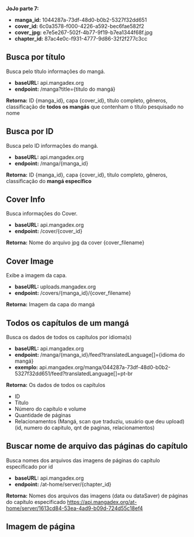 **JoJo parte 7:**
- **manga_id:** 1044287a-73df-48d0-b0b2-5327f32dd651
- **cover_id:** 6c0a3578-f000-4226-a592-bec6fae582f2
- **cover_jpg:** e7e5e267-502f-4b77-9f19-b7ea1344f68f.jpg
- **chapter_id:** 87ac4e0c-f931-4777-9d86-32f2f277c3cc

## Busca por título
Busca pelo título informações do mangá.
- **baseURL:** api.mangadex.org
- **endpoint:** /manga?title={titulo do mangá} 

**Retorna:** ID {manga_id}, capa {cover_id}, título completo, gêneros, classificação de **todos os mangás** que contenham o título pesquisado no nome

## Busca por ID
Busca pelo ID informações do mangá.
- **baseURL:** api.mangadex.org
- **endpoint:** /manga/{manga_id} 

**Retorna:** ID {manga_id}, capa {cover_id}, título completo, gêneros, classificação do **mangá específico**

## Cover Info
Busca informações do Cover.
- **baseURL:** api.mangadex.org
- **endpoint:** /cover/{cover_id}

**Retorna:** Nome do arquivo jpg da cover {cover_filename}

## Cover Image
Exibe a imagem da capa.
- **baseURL:** uploads.mangadex.org
- **endpoint:** /covers/{manga_id}/{cover_filename}

**Retorna:** Imagem da capa do mangá

## Todos os capítulos de um mangá
Busca os dados de todos os capítulos por idioma(s)
- **baseURL:** api.mangadex.org
- **endpoint:** /manga/{manga_id}/feed?translatedLanguage[]={idioma do mangá}
- **exemplo:** api.mangadex.org/manga/044287a-73df-48d0-b0b2-5327f32dd651/feed?translatedLanguage[]=pt-br

**Retorna:** Os dados de todos os capítulos
- ID
- Título
- Número do capítulo e volume
- Quantidade de páginas
- Relacionamentos (Mangá, scan que traduziu, usuário que deu upload)
 (id, numero do capitulo, qnt de paginas, relacionamentos)

## Buscar nome de arquivo das páginas do capítulo
Busca nomes dos arquivos das imagens de páginas do capítulo especificado por id
- **baseURL:** api.mangadex.org
- **endpoint:** /at-home/server/{chapter_id}

**Retorna:** Nomes dos arquivos das imagens (data ou dataSaver) de páginas do capítulo especificado
https://api.mangadex.org/at-home/server/1613cd84-53ea-4ad9-b09d-724d55c18ef4

## Imagem de página